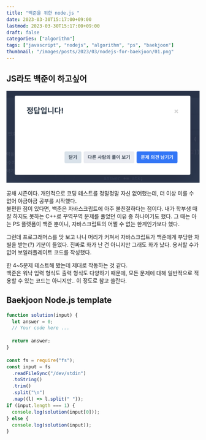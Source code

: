 ```yaml
---
title: "백준을 위한 node.js "
date: 2023-03-30T15:17:00+09:00
lastmod: 2023-03-30T15:17:00+09:00
draft: false
categories: ["algorithm"]
tags: ["javascript", "nodejs", "algorithm", "ps", "baekjoon"]
thumbnail: "/images/posts/2023/03/nodejs-for-baekjoon/01.png"
---
```


## JS라도 백준이 하고싶어

![Programmers IDE](/images/posts/2023/03/nodejs-for-baekjoon/01.png)

공채 시즌이다. 개인적으로 코딩 테스트를 정말정말 자신 없어했는데, 더 이상 미룰 수 없어 야금야금 공부를 시작했다.  
불편한 점이 있다면, 백준은 자바스크립트에 아주 불친절하다는 점이다. 내가 학부생 때 잘 하지도 못하는 C++로 꾸역꾸역 문제를 풀었던 이유 중 하나이기도 했다. 그 때는 아는 PS 플랫폼이 백준 뿐이니, 자바스크립트의 어쩔 수 없는 한계인가보다 했다.

그런데 프로그래머스를 맛 보고 나니 머리가 커져서 자바스크립트가 백준에게 부당한 차별을 받는(?) 기분이 들었다. 진짜로 화가 난 건 아니지만 그래도 화가 났다. 용서할 수가 없어 보일러플레이트 코드를 작성했다.

한 4~5문제 테스트해 봤는데 제대로 작동하는 것 같다.  
백준은 워낙 입력 형식도 출력 형식도 다양하기 때문에, 모든 문제에 대해 일반적으로 적용할 수 있는 코드는 아니지만.. 이 정도로 참고 쓸란다.

## Baekjoon Node.js template

```javascript
function solution(input) {
  let answer = 0;
  // Your code here ...

  return answer;
}

const fs = require("fs");
const input = fs
  .readFileSync("/dev/stdin")
  .toString()
  .trim()
  .split("\n")
  .map((l) => l.split(" "));
if (input.length === 1) {
  console.log(solution(input[0]));
} else {
  console.log(solution(input));
}
```
